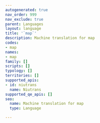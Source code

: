```yaml
---
autogenerated: true
nav_order: 999
nav_exclude: true
parent: Languages
layout: language
title: '`map`'
description: Machine translation for map
codes:
- map
names:
- map
family: []
scripts: []
typology: []
territories: []
supported_apis:
- id: niutrans
  name: Niutrans
supported_qe_apis: []
seo:
  name: Machine translation for map
  type: Language

---
```


